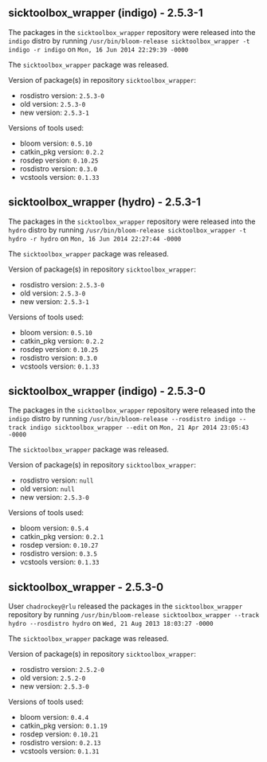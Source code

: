 ## sicktoolbox_wrapper (indigo) - 2.5.3-1

The packages in the `sicktoolbox_wrapper` repository were released into the `indigo` distro by running `/usr/bin/bloom-release sicktoolbox_wrapper -t indigo -r indigo` on `Mon, 16 Jun 2014 22:29:39 -0000`

The `sicktoolbox_wrapper` package was released.

Version of package(s) in repository `sicktoolbox_wrapper`:
- rosdistro version: `2.5.3-0`
- old version: `2.5.3-0`
- new version: `2.5.3-1`

Versions of tools used:
- bloom version: `0.5.10`
- catkin_pkg version: `0.2.2`
- rosdep version: `0.10.25`
- rosdistro version: `0.3.0`
- vcstools version: `0.1.33`


## sicktoolbox_wrapper (hydro) - 2.5.3-1

The packages in the `sicktoolbox_wrapper` repository were released into the `hydro` distro by running `/usr/bin/bloom-release sicktoolbox_wrapper -t hydro -r hydro` on `Mon, 16 Jun 2014 22:27:44 -0000`

The `sicktoolbox_wrapper` package was released.

Version of package(s) in repository `sicktoolbox_wrapper`:
- rosdistro version: `2.5.3-0`
- old version: `2.5.3-0`
- new version: `2.5.3-1`

Versions of tools used:
- bloom version: `0.5.10`
- catkin_pkg version: `0.2.2`
- rosdep version: `0.10.25`
- rosdistro version: `0.3.0`
- vcstools version: `0.1.33`


## sicktoolbox_wrapper (indigo) - 2.5.3-0

The packages in the `sicktoolbox_wrapper` repository were released into the `indigo` distro by running `/usr/bin/bloom-release --rosdistro indigo --track indigo sicktoolbox_wrapper --edit` on `Mon, 21 Apr 2014 23:05:43 -0000`

The `sicktoolbox_wrapper` package was released.

Version of package(s) in repository `sicktoolbox_wrapper`:
- rosdistro version: `null`
- old version: `null`
- new version: `2.5.3-0`

Versions of tools used:
- bloom version: `0.5.4`
- catkin_pkg version: `0.2.1`
- rosdep version: `0.10.27`
- rosdistro version: `0.3.5`
- vcstools version: `0.1.33`


## sicktoolbox_wrapper - 2.5.3-0

User `chadrockey@rlu` released the packages in the `sicktoolbox_wrapper` repository by running `/usr/bin/bloom-release sicktoolbox_wrapper --track hydro --rosdistro hydro` on `Wed, 21 Aug 2013 18:03:27 -0000`

The `sicktoolbox_wrapper` package was released.

Version of package(s) in repository `sicktoolbox_wrapper`:
- rosdistro version: `2.5.2-0`
- old version: `2.5.2-0`
- new version: `2.5.3-0`

Versions of tools used:
- bloom version: `0.4.4`
- catkin_pkg version: `0.1.19`
- rosdep version: `0.10.21`
- rosdistro version: `0.2.13`
- vcstools version: `0.1.31`


